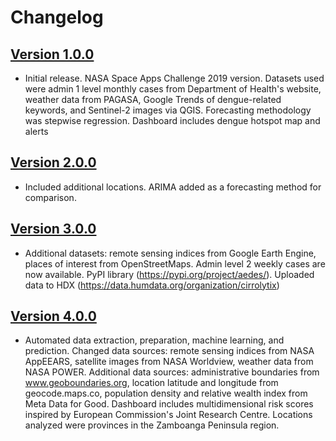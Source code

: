# Changelog

## [Version 1.0.0](https://github.com/docligot/aedesproject)
- Initial release.  NASA Space Apps Challenge 2019 version.  Datasets used were admin 1 level monthly cases from Department of Health's website, weather data from PAGASA, Google Trends of dengue-related keywords, and Sentinel-2 images via QGIS.  Forecasting methodology was stepwise regression.  Dashboard includes dengue hotspot map and alerts

## [Version 2.0.0](https://github.com/cirrolytix/aedes_dpg)
- Included additional locations. ARIMA added as a forecasting method for comparison.

## [Version 3.0.0](https://github.com/cirrolytix/aedes_unicef_2022)
- Additional datasets: remote sensing indices from Google Earth Engine, places of interest from OpenStreetMaps.  Admin level 2 weekly cases are now available.  PyPI library (https://pypi.org/project/aedes/).  Uploaded data to HDX (https://data.humdata.org/organization/cirrolytix)

## [Version 4.0.0](https://github.com/cirrolytix/aedesproject-uif)
- Automated data extraction, preparation, machine learning, and prediction.  Changed data sources: remote sensing indices from NASA AppEEARS, satellite images from NASA Worldview, weather data from NASA POWER.  Additional data sources: administrative boundaries from www.geoboundaries.org, location latitude and longitude from geocode.maps.co, population density and relative wealth index from Meta Data for Good.  Dashboard includes multidimensional risk scores inspired by European Commission's Joint Research Centre.  Locations analyzed were provinces in the Zamboanga Peninsula region.
